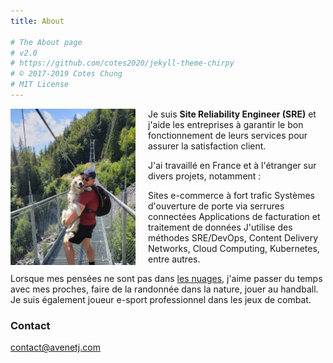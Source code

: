 ```yaml
---
title: About

# The About page
# v2.0
# https://github.com/cotes2020/jekyll-theme-chirpy
# © 2017-2019 Cotes Chung
# MIT License
---
```


<img src="../assets/img/julien.jpeg" alt="Texte alternatif" align="left" width="200" style="margin-right: 20px;">



Je suis **Site Reliability Engineer (SRE)** et j'aide les entreprises à garantir le bon fonctionnement de leurs services pour assurer la satisfaction client.

J'ai travaillé en France et à l'étranger sur divers projets, notamment :

Sites e-commerce à fort trafic
Systèmes d'ouverture de porte via serrures connectées
Applications de facturation et traitement de données
J'utilise des méthodes SRE/DevOps, Content Delivery Networks, Cloud Computing, Kubernetes, entre autres.

Lorsque mes pensées ne sont pas dans [les nuages](https://fr.wikipedia.org/wiki/Cloud_computing), j'aime passer du temps avec mes proches, faire de la randonnée dans la nature, jouer au handball. Je suis également joueur e-sport professionnel dans les jeux de combat.


### Contact

[contact@avenetj.com](mailto:contact@avenetj.com)
